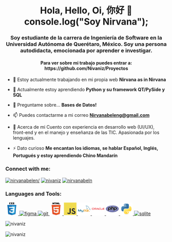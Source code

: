 <h1 align="center">Hola, Hello, Oi, 你好 👋 console.log("Soy Nirvana");</h1>
<h3 align="center">Soy estudiante de la carrera de Ingeniería de Software en la Universidad Autónoma de Querétaro, México. Soy una persona autodidacta, emocionada por aprender e investigar.</h3>
<h4 align="center"> Para ver sobre mi trabajo puedes entrar a: https://github.com/Nivaniz/Proyectos</h4>

- 🔭 Estoy actualmente trabajando en mi propia web **Nirvana as in Nirvana**

- 🌱 Actualmente estoy aprendiendo **Python y su framework QT/PySide y SQL**

- 💬 Preguntame sobre... **Bases de Datos!**

- 📫 Puedes contactarme a mi correo **Nirvanabeleng@gmail.com**

- 📄 Acerca de mi Cuento con experiencia en desarrollo web (UI/UX), front-end y en el manejo y enseñanza de las TIC. Apasionada por los lenguajes.

- ⚡ Dato curioso **Me encantan los idiomas, se hablar Español, Inglés, Portugués y estoy aprendiendo Chino Mandarín**

<h3 align="left">Connect with me:</h3>
<p align="left">
<a href="https://linkedin.com/in/nirvanabelen/" target="blank"><img align="center" src="https://raw.githubusercontent.com/rahuldkjain/github-profile-readme-generator/master/src/images/icons/Social/linked-in-alt.svg" alt="nirvanabelen/" height="30" width="40" /></a>
<a href="https://dribbble.com/nivaniz" target="blank"><img align="center" src="https://raw.githubusercontent.com/rahuldkjain/github-profile-readme-generator/master/src/images/icons/Social/dribbble.svg" alt="nivaniz" height="30" width="40" /></a>
<a href="https://www.behance.net/nirvanabeln" target="blank"><img align="center" src="https://raw.githubusercontent.com/rahuldkjain/github-profile-readme-generator/master/src/images/icons/Social/behance.svg" alt="nirvanabeln" height="30" width="40" /></a>
</p>

<h3 align="left">Languages and Tools:</h3>
<p align="left"> <a href="https://www.w3schools.com/css/" target="_blank" rel="noreferrer"> <img src="https://raw.githubusercontent.com/devicons/devicon/master/icons/css3/css3-original-wordmark.svg" alt="css3" width="40" height="40"/> </a> <a href="https://www.figma.com/" target="_blank" rel="noreferrer"> <img src="https://www.vectorlogo.zone/logos/figma/figma-icon.svg" alt="figma" width="40" height="40"/> </a> <a href="https://git-scm.com/" target="_blank" rel="noreferrer"> <img src="https://www.vectorlogo.zone/logos/git-scm/git-scm-icon.svg" alt="git" width="40" height="40"/> </a> <a href="https://www.w3.org/html/" target="_blank" rel="noreferrer"> <img src="https://raw.githubusercontent.com/devicons/devicon/master/icons/html5/html5-original-wordmark.svg" alt="html5" width="40" height="40"/> </a> <a href="https://developer.mozilla.org/en-US/docs/Web/JavaScript" target="_blank" rel="noreferrer"> <img src="https://raw.githubusercontent.com/devicons/devicon/master/icons/javascript/javascript-original.svg" alt="javascript" width="40" height="40"/> </a> <a href="https://www.mysql.com/" target="_blank" rel="noreferrer"> <img src="https://raw.githubusercontent.com/devicons/devicon/master/icons/mysql/mysql-original-wordmark.svg" alt="mysql" width="40" height="40"/> </a> <a href="https://www.oracle.com/" target="_blank" rel="noreferrer"> <img src="https://raw.githubusercontent.com/devicons/devicon/master/icons/oracle/oracle-original.svg" alt="oracle" width="40" height="40"/> </a> <a href="https://www.php.net" target="_blank" rel="noreferrer"> <img src="https://raw.githubusercontent.com/devicons/devicon/master/icons/php/php-original.svg" alt="php" width="40" height="40"/> </a> <a href="https://www.python.org" target="_blank" rel="noreferrer"> <img src="https://raw.githubusercontent.com/devicons/devicon/master/icons/python/python-original.svg" alt="python" width="40" height="40"/> </a> <a href="https://www.sqlite.org/" target="_blank" rel="noreferrer"> <img src="https://www.vectorlogo.zone/logos/sqlite/sqlite-icon.svg" alt="sqlite" width="40" height="40"/> </a> </p>

<p><img align="center" src="https://github-readme-stats.vercel.app/api/top-langs?username=nivaniz&show_icons=true&locale=en&layout=compact" alt="nivaniz" /></p>

<p><img align="center" src="https://github-readme-streak-stats.herokuapp.com/?user=nivaniz&" alt="nivaniz" /></p>
